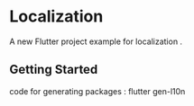 # Localization

A new Flutter project example for localization .

## Getting Started

code for generating packages : flutter gen-l10n


